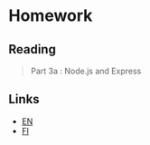 # Homework


## Reading 

> Part 3a : Node.js and Express

## Links
- [EN](https://fullstackopen.com/en/part3/node_js_and_express)
- [FI](https://fullstackopen.com/osa3/node_js_ja_express)


